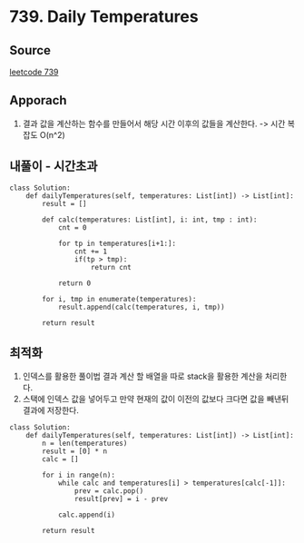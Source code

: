 # 739. Daily Temperatures

## Source
[leetcode 739](https://leetcode.com/problems/daily-temperatures/description/?envType=study-plan-v2&envId=leetcode-75)

## Apporach
1. 결과 값을 계산하는 함수를 만들어서 해당 시간 이후의 값들을 계산한다. 
-> 시간 복잡도 O(n^2)

## 내풀이 - 시간초과 
    class Solution:
        def dailyTemperatures(self, temperatures: List[int]) -> List[int]:
            result = []

            def calc(temperatures: List[int], i: int, tmp : int):
                cnt = 0 

                for tp in temperatures[i+1:]:
                    cnt += 1 
                    if(tp > tmp):
                        return cnt
                
                return 0

            for i, tmp in enumerate(temperatures):
                result.append(calc(temperatures, i, tmp))

            return result
        



## 최적화 
 1. 인덱스를 활용한 풀이법 결과 계산 할 배열을 따로 stack을 활용한 계산을 처리한다. 
 2. 스택에 인덱스 값을 넣어두고 만약 현재의 값이 이전의 값보다 크다면 값을 빼낸뒤 결과에 저장한다.

>
    class Solution:
        def dailyTemperatures(self, temperatures: List[int]) -> List[int]:
            n = len(temperatures)
            result = [0] * n
            calc = []

            for i in range(n):
                while calc and temperatures[i] > temperatures[calc[-1]]:
                    prev = calc.pop()
                    result[prev] = i - prev
                
                calc.append(i)
            
            return result

        
